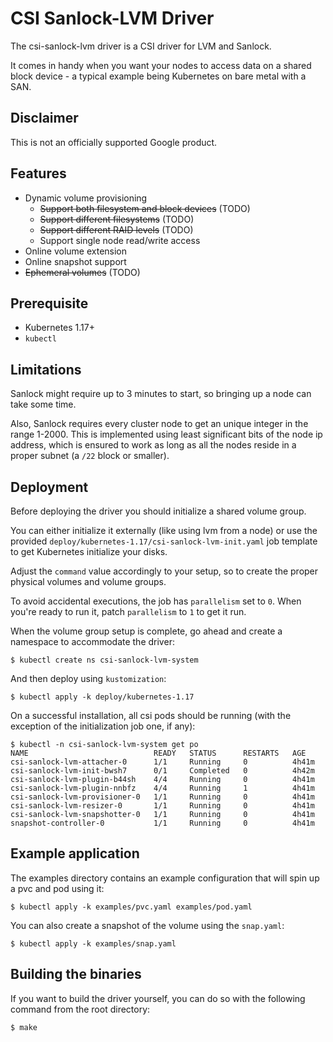 # CSI Sanlock-LVM Driver

The csi-sanlock-lvm driver is a CSI driver for LVM and Sanlock.

It comes in handy when you want your nodes to access data on a shared block
device - a typical example being Kubernetes on bare metal with a SAN.

## Disclaimer

This is not an officially supported Google product.

## Features

-   Dynamic volume provisioning
    -   ~~Support both filesystem and block devices~~ (TODO)
    -   ~~Support different filesystems~~ (TODO)
    -   ~~Support different RAID levels~~ (TODO)
    -   Support single node read/write access
-   Online volume extension
-   Online snapshot support
-   ~~Ephemeral volumes~~ (TODO)

## Prerequisite

-   Kubernetes 1.17+
-   `kubectl`

## Limitations

Sanlock might require up to 3 minutes to start, so bringing up a node can take
some time.

Also, Sanlock requires every cluster node to get an unique integer in the range
1-2000. This is implemented using least significant bits of the node ip address,
which is ensured to work as long as all the nodes reside in a proper subnet
(a `/22` block or smaller).

## Deployment

Before deploying the driver you should initialize a shared volume group.

You can either initialize it externally (like using lvm from a node) or use
the provided `deploy/kubernetes-1.17/csi-sanlock-lvm-init.yaml` job template
to get Kubernetes initialize your disks.

Adjust the `command` value accordingly to your setup, so to create the proper
physical volumes and volume groups.

To avoid accidental executions, the job has `parallelism` set to `0`. When
you're ready to run it, patch `parallelism` to `1` to get it run.

When the volume group setup is complete, go ahead and create a namespace to
accommodate the driver:

```shell
$ kubectl create ns csi-sanlock-lvm-system
```

And then deploy using `kustomization`:

```shell
$ kubectl apply -k deploy/kubernetes-1.17
```

On a successful installation, all csi pods should be running (with the exception
of the initialization job one, if any):

```shell
$ kubectl -n csi-sanlock-lvm-system get po
NAME                            READY   STATUS      RESTARTS   AGE
csi-sanlock-lvm-attacher-0      1/1     Running     0          4h41m
csi-sanlock-lvm-init-bwsh7      0/1     Completed   0          4h42m
csi-sanlock-lvm-plugin-b44sh    4/4     Running     0          4h41m
csi-sanlock-lvm-plugin-nnbfz    4/4     Running     1          4h41m
csi-sanlock-lvm-provisioner-0   1/1     Running     0          4h41m
csi-sanlock-lvm-resizer-0       1/1     Running     0          4h41m
csi-sanlock-lvm-snapshotter-0   1/1     Running     0          4h41m
snapshot-controller-0           1/1     Running     0          4h41m
```

## Example application

The examples directory contains an example configuration that will spin up a pvc
and pod using it:

```shell
$ kubectl apply -k examples/pvc.yaml examples/pod.yaml
```

You can also create a snapshot of the volume using the `snap.yaml`:

```shell
$ kubectl apply -k examples/snap.yaml
```

## Building the binaries

If you want to build the driver yourself, you can do so with the following
command from the root directory:

```shell
$ make
```
